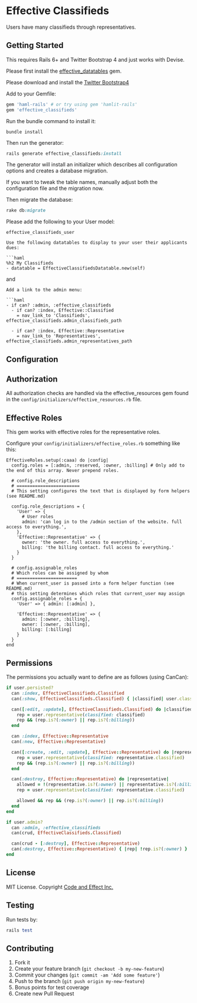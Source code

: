 # Effective Classifieds

Users have many classifieds through representatives.

## Getting Started

This requires Rails 6+ and Twitter Bootstrap 4 and just works with Devise.

Please first install the [effective_datatables](https://github.com/code-and-effect/effective_datatables) gem.

Please download and install the [Twitter Bootstrap4](http://getbootstrap.com)

Add to your Gemfile:

```ruby
gem 'haml-rails' # or try using gem 'hamlit-rails'
gem 'effective_classifieds'
```

Run the bundle command to install it:

```console
bundle install
```

Then run the generator:

```ruby
rails generate effective_classifieds:install
```

The generator will install an initializer which describes all configuration options and creates a database migration.

If you want to tweak the table names, manually adjust both the configuration file and the migration now.

Then migrate the database:

```ruby
rake db:migrate
```

Please add the following to your User model:

```
effective_classifieds_user

Use the following datatables to display to your user their applicants dues:

```haml
%h2 My Classifieds
- datatable = EffectiveClassifiedsDatatable.new(self)
```

and

```
Add a link to the admin menu:

```haml
- if can? :admin, :effective_classifieds
  - if can? :index, Effective::Classified
    = nav_link_to 'Classifieds', effective_classifieds.admin_classifieds_path

  - if can? :index, Effective::Representative
    = nav_link_to 'Representatives', effective_classifieds.admin_representatives_path
```

## Configuration

## Authorization

All authorization checks are handled via the effective_resources gem found in the `config/initializers/effective_resources.rb` file.

## Effective Roles

This gem works with effective roles for the representative roles.

Configure your `config/initializers/effective_roles.rb` something like this:

```
EffectiveRoles.setup(:caaa) do |config|
  config.roles = [:admin, :reserved, :owner, :billing] # Only add to the end of this array. Never prepend roles.

  # config.role_descriptions
  # ========================
  # This setting configures the text that is displayed by form helpers (see README.md)

  config.role_descriptions = {
    'User' => {
      # User roles
      admin: 'can log in to the /admin section of the website. full access to everything.',
    },
    'Effective::Representative' => {
      owner: 'the owner. full access to everything.',
      billing: 'the billing contact. full access to everything.'
    }
  }

  # config.assignable_roles
  # Which roles can be assigned by whom
  # =======================
  # When current_user is passed into a form helper function (see README.md)
  # this setting determines which roles that current_user may assign
  config.assignable_roles = {
    'User' => { admin: [:admin] },

    'Effective::Representative' => {
      admin: [:owner, :billing],
      owner: [:owner, :billing],
      billing: [:billing]
    }
  }
end
```


## Permissions

The permissions you actually want to define are as follows (using CanCan):

```ruby
if user.persisted?
  can :index, EffectiveClassifieds.Classified
  can(:show, EffectiveClassifieds.Classified) { |classified| user.classifieds.include?(classified) }

  can([:edit, :update], EffectiveClassifieds.Classified) do |classified|
    rep = user.representative(classified: classified)
    rep && (rep.is?(:owner) || rep.is?(:billing))
  end

  can :index, Effective::Representative
  can(:new, Effective::Representative)

  can([:create, :edit, :update], Effective::Representative) do |representative|
    rep = user.representative(classified: representative.classified)
    rep && (rep.is?(:owner) || rep.is?(:billing))
  end

  can(:destroy, Effective::Representative) do |representative|
    allowed = !(representative.is?(:owner) || representative.is?(:billing))
    rep = user.representative(classified: representative.classified)

    allowed && rep && (rep.is?(:owner) || rep.is?(:billing))
  end
end

if user.admin?
  can :admin, :effective_classifieds
  can(crud, EffectiveClassifieds.Classified)

  can(crud - [:destroy], Effective::Representative)
  can(:destroy, Effective::Representative) { |rep| !rep.is?(:owner) }
end
```

## License

MIT License.  Copyright [Code and Effect Inc.](http://www.codeandeffect.com/)

## Testing

Run tests by:

```ruby
rails test
```

## Contributing

1. Fork it
2. Create your feature branch (`git checkout -b my-new-feature`)
3. Commit your changes (`git commit -am 'Add some feature'`)
4. Push to the branch (`git push origin my-new-feature`)
5. Bonus points for test coverage
6. Create new Pull Request
